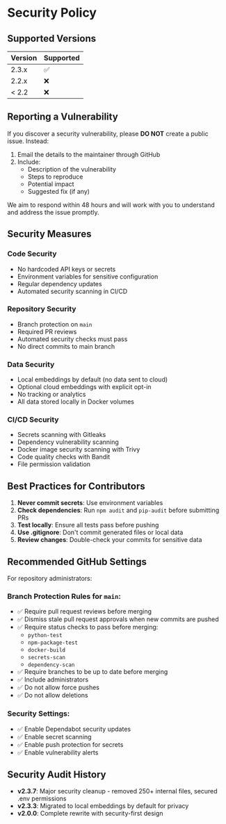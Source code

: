 # Security Policy

## Supported Versions

| Version | Supported          |
| ------- | ------------------ |
| 2.3.x   | :white_check_mark: |
| 2.2.x   | :x:                |
| < 2.2   | :x:                |

## Reporting a Vulnerability

If you discover a security vulnerability, please **DO NOT** create a public issue. Instead:

1. Email the details to the maintainer through GitHub
2. Include:
   - Description of the vulnerability
   - Steps to reproduce
   - Potential impact
   - Suggested fix (if any)

We aim to respond within 48 hours and will work with you to understand and address the issue promptly.

## Security Measures

### Code Security
- No hardcoded API keys or secrets
- Environment variables for sensitive configuration
- Regular dependency updates
- Automated security scanning in CI/CD

### Repository Security
- Branch protection on `main`
- Required PR reviews
- Automated security checks must pass
- No direct commits to main branch

### Data Security
- Local embeddings by default (no data sent to cloud)
- Optional cloud embeddings with explicit opt-in
- No tracking or analytics
- All data stored locally in Docker volumes

### CI/CD Security
- Secrets scanning with Gitleaks
- Dependency vulnerability scanning
- Docker image security scanning with Trivy
- Code quality checks with Bandit
- File permission validation

## Best Practices for Contributors

1. **Never commit secrets**: Use environment variables
2. **Check dependencies**: Run `npm audit` and `pip-audit` before submitting PRs
3. **Test locally**: Ensure all tests pass before pushing
4. **Use .gitignore**: Don't commit generated files or local data
5. **Review changes**: Double-check your commits for sensitive data

## Recommended GitHub Settings

For repository administrators:

### Branch Protection Rules for `main`:
- ✅ Require pull request reviews before merging
- ✅ Dismiss stale pull request approvals when new commits are pushed
- ✅ Require status checks to pass before merging:
  - `python-test`
  - `npm-package-test`
  - `docker-build`
  - `secrets-scan`
  - `dependency-scan`
- ✅ Require branches to be up to date before merging
- ✅ Include administrators
- ✅ Do not allow force pushes
- ✅ Do not allow deletions

### Security Settings:
- ✅ Enable Dependabot security updates
- ✅ Enable secret scanning
- ✅ Enable push protection for secrets
- ✅ Enable vulnerability alerts

## Security Audit History

- **v2.3.7**: Major security cleanup - removed 250+ internal files, secured .env permissions
- **v2.3.3**: Migrated to local embeddings by default for privacy
- **v2.0.0**: Complete rewrite with security-first design